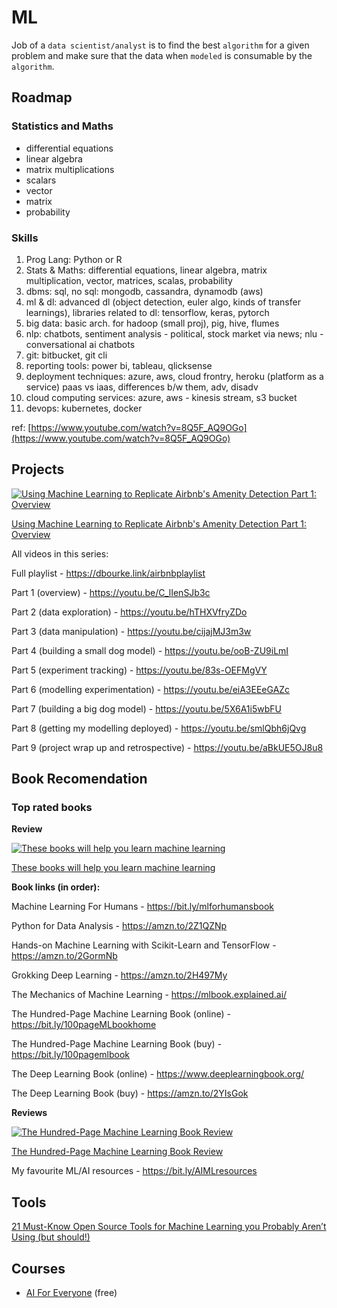 # ML

Job of a `data scientist/analyst` is to find the best `algorithm` for a given problem
and make sure that the data when `modeled` is consumable by the `algorithm`.

## Roadmap

  ### Statistics and Maths

  - differential equations
  - linear algebra
  - matrix multiplications
  - scalars
  - vector
  - matrix
  - probability

### Skills
1. Prog Lang: Python or R
2. Stats & Maths: differential equations, linear algebra, matrix multiplication, vector, matrices, scalas, probability
3. dbms: sql, no sql: mongodb, cassandra, dynamodb (aws)
4. ml & dl: advanced dl (object detection, euler algo, kinds of transfer learnings), libraries related to dl: tensorflow, keras, pytorch
5. big data: basic arch. for hadoop (small proj), pig, hive, flumes
6. nlp: chatbots, sentiment analysis - political, stock market via news; nlu - conversational ai chatbots
7. git: bitbucket, git cli
8. reporting tools: power bi, tableau, qlicksense
9. deployment techniques: azure, aws, cloud frontry, heroku (platform as a service) paas vs iaas, differences b/w them, adv, disadv
10. cloud computing services: azure, aws - kinesis stream, s3 bucket
11. devops: kubernetes, docker

ref: [https://www.youtube.com/watch?v=8Q5F_AQ9OGo](https://www.youtube.com/watch?v=8Q5F_AQ9OGo)

## Projects

[![Using Machine Learning to Replicate Airbnb's Amenity Detection Part 1: Overview](https://img.youtube.com/vi/C_lIenSJb3c/0.jpg)](https://youtu.be/C_lIenSJb3c)

[Using Machine Learning to Replicate Airbnb's Amenity Detection Part 1: Overview](https://youtu.be/C_lIenSJb3c)

All videos in this series:

Full playlist - https://dbourke.link/airbnbplaylist

Part 1 (overview) - https://youtu.be/C_lIenSJb3c

Part 2 (data exploration) - https://youtu.be/hTHXVfryZDo

Part 3 (data manipulation) - https://youtu.be/cijajMJ3m3w

Part 4 (building a small dog model) - https://youtu.be/ooB-ZU9iLmI

Part 5 (experiment tracking) - https://youtu.be/83s-OEFMgVY

Part 6 (modelling experimentation) - https://youtu.be/eiA3EEeGAZc

Part 7 (building a big dog model) - https://youtu.be/5X6A1i5wbFU

Part 8 (getting my modelling deployed) - https://youtu.be/smlQbh6jQvg

Part 9 (project wrap up and retrospective) - https://youtu.be/aBkUE5OJ8u8
       
## Book Recomendation

### Top rated books

**Review**

[![These books will help you learn machine learning](https://img.youtube.com/vi/7R08MPXxiFQ/0.jpg)](https://youtu.be/7R08MPXxiFQ)

[These books will help you learn machine learning](https://youtu.be/7R08MPXxiFQ)

**Book links (in order):**

Machine Learning For Humans - https://bit.ly/mlforhumansbook

Python for Data Analysis - https://amzn.to/2Z1QZNp

Hands-on Machine Learning with Scikit-Learn and TensorFlow - https://amzn.to/2GormNb

Grokking Deep Learning - https://amzn.to/2H497My

The Mechanics of Machine Learning - https://mlbook.explained.ai/

The Hundred-Page Machine Learning Book (online) - https://bit.ly/100pageMLbookhome

The Hundred-Page Machine Learning Book (buy) - https://bit.ly/100pagemlbook

The Deep Learning Book (online) - https://www.deeplearningbook.org/

The Deep Learning Book (buy) - https://amzn.to/2YIsGok

**Reviews**

[![The Hundred-Page Machine Learning Book Review](https://img.youtube.com/vi/btLxTTkSZuY/0.jpg)](https://youtu.be/btLxTTkSZuY)

[The Hundred-Page Machine Learning Book Review](https://youtu.be/btLxTTkSZuY)

My favourite ML/AI resources - https://bit.ly/AIMLresources

## Tools

[21 Must-Know Open Source Tools for Machine Learning you Probably Aren’t Using (but should!)](https://www.analyticsvidhya.com/blog/2019/07/21-open-source-machine-learning-tools/)

## Courses

- [AI For Everyone](https://www.coursera.org/learn/ai-for-everyone) (free)
